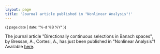 ```yaml
---
layout: page
title: 'Journal article published in "Nonlinear Analysis"!'
---
```


<small>{{ page.date | date: "%-d %B %Y" }}</small>

The journal article "Directionally continuous selections in Banach spaces", by Bressan, A., Cortesi, A., has just been published in "Nonlinear Analysis"! Available [here](https://doi.org/10.1016/0362-546X(89)90025-4).

